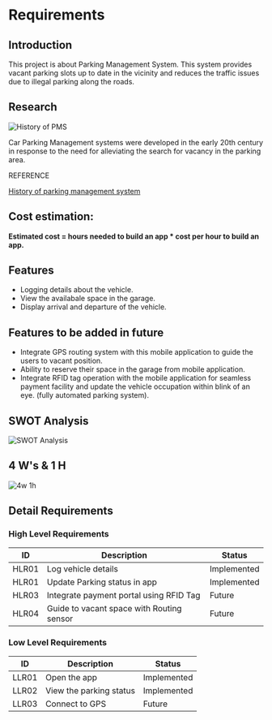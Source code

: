 # Requirements

## Introduction
This project is about Parking Management System. This system provides vacant parking slots up to date in the vicinity and reduces the traffic issues due to illegal parking along the roads.

## Research

![History of PMS](https://user-images.githubusercontent.com/59198753/142820003-0569fc32-2d4c-404e-a555-ce9a03c4ef6c.jpg)

Car Parking Management systems were developed in the early 20th century in response to the need for alleviating the search for vacancy in the parking area.

REFERENCE

[History of parking management system](https://blog.getmyparking.com/2017/07/12/history-of-automated-parking-system/)

## Cost estimation:

**Estimated cost = hours needed to build an app * cost per hour to build an app.**

## Features

-   Logging details about the vehicle.
-   View the availabale space in the garage. 
-   Display arrival and departure of the vehicle.

## Features to be added in future

-   Integrate GPS routing system with this mobile application to guide the users to vacant position.
-   Ability to reserve their space in the garage from mobile application.
-   Integrate RFID tag operation with the mobile application for seamless payment facility and update the vehicle occupation within blink of an eye. (fully automated parking system).

## SWOT Analysis
![SWOT Analysis](https://user-images.githubusercontent.com/59198753/142820086-951e7b7b-8fb1-4132-b224-a5388751bb9f.jpg)

## 4 W's & 1 H
![4w 1h](https://user-images.githubusercontent.com/59198753/142821633-8a7b353d-2478-4df5-90fd-c60b5e75610a.jpg)

## Detail Requirements

### High Level Requirements
| ID    | Description                             | Status              | 
|-------|-----------------------------------------|---------------------|
| HLR01 |Log vehicle details                      |Implemented          |
| HLR01 |Update Parking status in app             |Implemented          |
| HLR03 |Integrate payment portal using RFID Tag  |Future               |
| HLR04 |Guide to vacant space with Routing sensor|Future               |

### Low Level Requirements
| ID    | Description           | Status              | 
|-------|-----------------------|---------------------|
| LLR01 |Open the app           |   Implemented       |
| LLR02 |View the parking status|   Implemented       |
| LLR03 |Connect to GPS         |   Future            |










